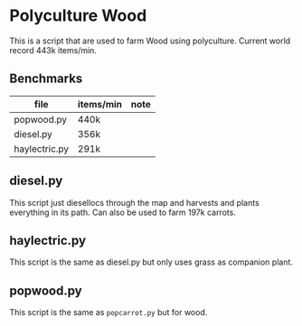 # Polyculture Wood
This is a script that are used to farm Wood using polyculture. Current world record 443k items/min.

## Benchmarks
| file          | items/min | note |
| ------------- | --------- | ---- |
| popwood.py    | 440k      |      |
| diesel.py     | 356k      |      |
| haylectric.py | 291k      |      |

## diesel.py
This script just diesellocs through the map and harvests and plants everything in its path. Can also be used to farm 197k carrots.

## haylectric.py
This script is the same as diesel.py but only uses grass as companion plant.

## popwood.py
This script is the same as `popcarrot.py` but for wood.
